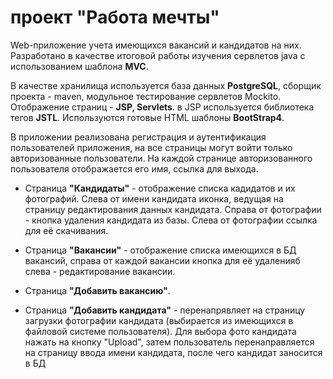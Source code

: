 
# проект "Работа мечты"

Web-приложение учета имеющихся вакансий и кандидатов на них.
Разработано в качестве итоговой работы изучения сервлетов java с использованием шаблона __MVC__.

В качестве хранилища используется база данных __PostgreSQL__, сборщик проекта - maven, модульное тестирование сервлетов Mockito.
Отображение страниц - __JSP, Servlets__. в JSP используется библиотека тегов __JSTL__. Используются готовые HTML шаблоны
__BootStrap4__. 

В приложении реализована регистрация и аутентификация пользователей приложения, на все страницы могут войти только 
авторизованные пользователи. На каждой странице авторизованного пользователя отображается его имя, ссылка для выхода.

* Страница __"Кандидаты"__ - отображение списка кадидатов и их фотографий. Слева от имени кандидата иконка, ведущая на 
страницу редактирования данных кандидата. Справа от фотографии - кнопка удаления кандидата из базы. Слева от 
фотографии ссылка для её скачивания.

* Страница __"Вакансии"__ - отображение списка имеющихся в БД вакансий, справа от каждой вакансии кнопка для её удаленияб
слева - редактирование вакансии.

* Страница __"Добавить вакансию"__.

* Страница __"Добавить кандидата"__ - перенапрявляет на страницу загрузки фотографии кандидата (выбирается из имеющихся 
в файловой системе пользователя). Для выбора фото кандидата нажать на кнопку "Upload", затем
пользователь перенаправляется на страницу ввода имени кандидата, после чего кандидат заносится в БД

 


